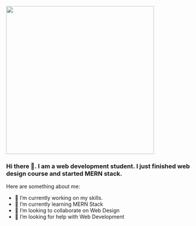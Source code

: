 <img src="https://cdn.dribbble.com/users/2401141/screenshots/5487982/developers-gif-showcase.gif" width="400">

### Hi there 👋. I am a web development student. I just finished web design course and started MERN stack.

Here are something about me:

- 🔭 I’m currently working on my skills.
- 🌱 I’m currently learning MERN Stack
- 👯 I’m looking to collaborate on Web Design
- 🤔 I’m looking for help with Web Development
